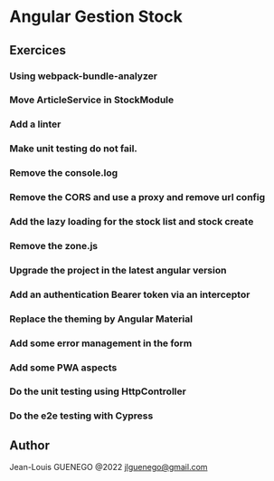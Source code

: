 # Angular Gestion Stock

## Exercices

### Using webpack-bundle-analyzer

### Move ArticleService in StockModule

### Add a linter

### Make unit testing do not fail.

### Remove the console.log

### Remove the CORS and use a proxy and remove url config

### Add the lazy loading for the stock list and stock create

### Remove the zone.js

### Upgrade the project in the latest angular version

### Add an authentication Bearer token via an interceptor

### Replace the theming by Angular Material

### Add some error management in the form

### Add some PWA aspects

### Do the unit testing using HttpController

### Do the e2e testing with Cypress

## Author

Jean-Louis GUENEGO @2022
<jlguenego@gmail.com>
